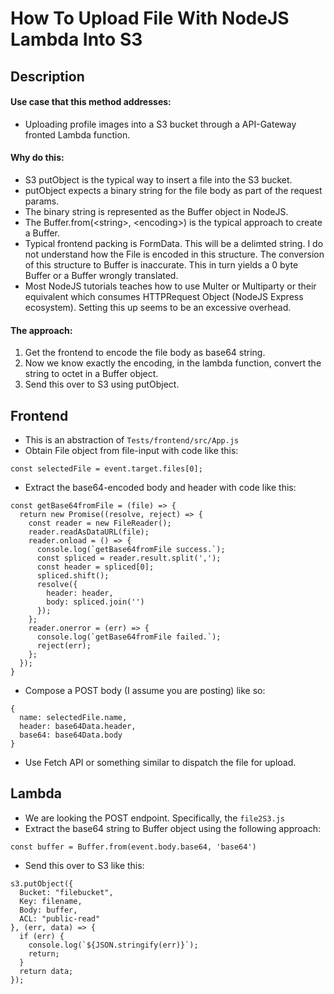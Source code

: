 # How To Upload File With NodeJS Lambda Into S3
## Description
#### Use case that this method addresses:
  + Uploading profile images into a S3 bucket through a API-Gateway fronted Lambda function.

#### Why do this:
  + S3 putObject is the typical way to insert a file into the S3 bucket.
  + putObject expects a binary string for the file body as part of the request params.
  + The binary string is represented as the Buffer object in NodeJS.
  + The Buffer.from(\<string>, \<encoding>) is the typical approach to create a Buffer.
  + Typical frontend packing is FormData. This will be a delimted string. I do not understand how the File is encoded in this structure. The conversion of this structure to Buffer is inaccurate. This in turn yields a 0 byte Buffer or a Buffer wrongly translated.
  + Most NodeJS tutorials teaches how to use Multer or Multiparty or their equivalent which consumes HTTPRequest Object (NodeJS Express ecosystem). Setting this up seems to be an excessive overhead.

#### The approach:
  1. Get the frontend to encode the file body as base64 string.
  1. Now we know exactly the encoding, in the lambda function, convert the string to octet in a Buffer object.
  1. Send this over to S3 using putObject.

## Frontend
+ This is an abstraction of `Tests/frontend/src/App.js`
+ Obtain File object from file-input with code like this:
```
const selectedFile = event.target.files[0];
```
+ Extract the base64-encoded body and header with code like this:
```
const getBase64fromFile = (file) => {
  return new Promise((resolve, reject) => {
    const reader = new FileReader();
    reader.readAsDataURL(file);
    reader.onload = () => {
      console.log(`getBase64fromFile success.`);
      const spliced = reader.result.split(',');
      const header = spliced[0];
      spliced.shift();
      resolve({
        header: header,
        body: spliced.join('')
      });
    };
    reader.onerror = (err) => {
      console.log(`getBase64fromFile failed.`);
      reject(err);
    };
  });
}
``` 
+ Compose a POST body (I assume you are posting) like so:
```
{
  name: selectedFile.name,
  header: base64Data.header,
  base64: base64Data.body
}
```
+ Use Fetch API or something similar to dispatch the file for upload.

## Lambda
+ We are looking the POST endpoint. Specifically, the `file2S3.js`
+ Extract the base64 string to Buffer object using the following approach:
```
const buffer = Buffer.from(event.body.base64, 'base64')
```
+ Send this over to S3 like this:
```
s3.putObject({
  Bucket: "filebucket",
  Key: filename,
  Body: buffer,
  ACL: "public-read"
}, (err, data) => {
  if (err) {
    console.log(`${JSON.stringify(err)}`);
    return;
  }
  return data;
});
```
